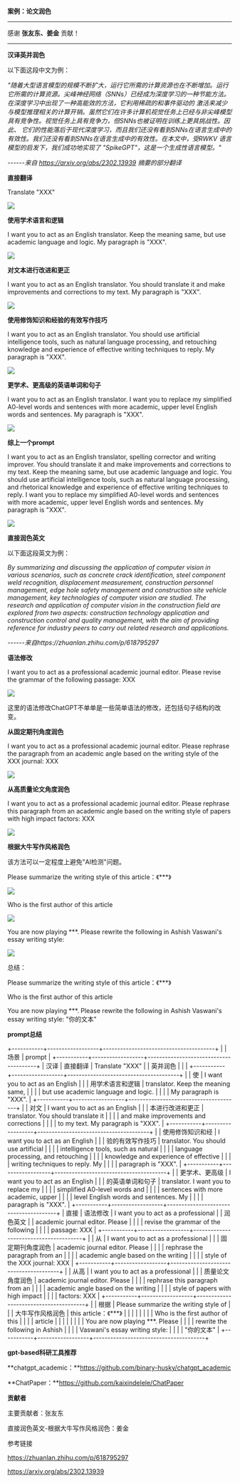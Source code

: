 **案例：论文润色**

  -----------------------------------------------------------------------
  感谢 **张友东、姜金** 贡献！

  -----------------------------------------------------------------------

**汉译英并润色**

以下面这段中文为例：

*"随着大型语言模型的规模不断扩大，运行它所需的计算资源也在不断增加。运行它所需的计算资源。尖峰神经网络（SNNs）已经成为深度学习的一种节能方法。在深度学习中出现了一种高能效的方法，它利用稀疏的和事件驱动的
激活来减少与模型推理相关的计算开销。虽然它们在许多计算机视觉任务上已经与非尖峰模型具有竞争性。视觉任务上具有竞争力，但SNNs也被证明在训练上更具挑战性。因此、
它们的性能落后于现代深度学习，而且我们还没有看到SNNs在语言生成中的有效性。我们还没有看到SNNs在语言生成中的有效性。在本文中，受RWKV
语言模型的启发下，我们成功地实现了
\"SpikeGPT\"，这是一个生成性语言模型。"*

*------来自 https://arxiv.org/abs/2302.13939 摘要的部分翻译*

**直接翻译**

Translate \"XXX\"

![](../img/folder5/media/image1.png)

**使用学术语言和逻辑**

I want you to act as an English translator. Keep the meaning same, but
use academic language and logic. My paragraph is \"XXX\".

![](../img/folder5/media/image2.png)

**对文本进行改进和更正**

I want you to act as an English translator. You should translate it and
make improvements and corrections to my text. My paragraph is \"XXX\".

![](../img/folder5/media/image3.png)

**使用修饰知识和经验的有效写作技巧**

I want you to act as an English translator. You should use artificial
intelligence tools, such as natural language processing, and retouching
knowledge and experience of effective writing techniques to reply. My
paragraph is \"XXX\".

![](../img/folder5/media/image4.png)

**更学术、更高级的英语单词和句子**

I want you to act as an English translator. I want you to replace my
simplified A0-level words and sentences with more academic, upper level
English words and sentences. My paragraph is \"XXX\".

![](../img/folder5/media/image5.png)

**综上一个prompt**

I want you to act as an English translator, spelling corrector and
writing improver. You should translate it and make improvements and
corrections to my text. Keep the meaning same, but use academic language
and logic. You should use artificial intelligence tools, such as natural
language processing, and rhetorical knowledge and experience of
effective writing techniques to reply. I want you to replace my
simplified A0-level words and sentences with more academic, upper level
English words and sentences. My paragraph is \"XXX\".

![](../img/folder5/media/image6.png)

**直接润色英文**

以下面这段英文为例：

*By summarizing and discussing the application of computer vision in
various scenarios, such as concrete crack identification, steel
component weld recognition, displacement measurement, construction
personnel management, edge hole safety management and construction site
vehicle management, key technologies of computer vision are studied. The
research and application of computer vision in the construction field
are explored from two aspects: construction technology application and
construction control and quality management, with the aim of providing
reference for industry peers to carry out related research and
applications.*

*------来自https://zhuanlan.zhihu.com/p/618795297*

**语法修改**

I want you to act as a professional academic journal editor. Please
revise the grammar of the following passage: XXX

![](../img/folder5/media/image7.png)

这里的语法修改ChatGPT不单单是一些简单语法的修改，还包括句子结构的改变。

**从固定期刊角度润色**

I want you to act as a professional academic journal editor. Please
rephrase the paragraph from an academic angle based on the writing style
of the XXX journal: XXX

![](../img/folder5/media/image8.png)

**从高质量论文角度润色**

I want you to act as a professional academic journal editor. Please
rephrase this paragraph from an academic angle based on the writing
style of papers with high impact factors: XXX

![](../img/folder5/media/image9.png)

**根据大牛写作风格润色**

该方法可以一定程度上避免"AI检测"问题。

Please summarize the writing style of this article：《\*\*\*》

![](../img/folder5/media/image10.png)

Who is the first author of this article

![](../img/folder5/media/image11.png)

You are now playing \*\*\*. Please rewrite the following in Ashish
Vaswani\'s essay writing style:

![](../img/folder5/media/image12.png)

总结：

Please summarize the writing style of this article：《\*\*\*》

Who is the first author of this article

You are now playing \*\*\*. Please rewrite the following in Ashish
Vaswani\'s essay writing style: "你的文本"

**prompt总结**

+-----------+------------------+---------------------------------------+
|           | 场景             | prompt                                |
+-----------+------------------+---------------------------------------+
| 汉译      | 直接翻译         | Translate \"XXX\"                     |
| 英并润色  |                  |                                       |
+-----------+------------------+---------------------------------------+
|           | 使               | I want you to act as an English       |
|           | 用学术语言和逻辑 | translator. Keep the meaning same,    |
|           |                  | but use academic language and logic.  |
|           |                  | My paragraph is \"XXX\".              |
+-----------+------------------+---------------------------------------+
|           | 对文             | I want you to act as an English       |
|           | 本进行改进和更正 | translator. You should translate it   |
|           |                  | and make improvements and corrections |
|           |                  | to my text. My paragraph is \"XXX\".  |
+-----------+------------------+---------------------------------------+
|           | 使用修饰知识和经 | I want you to act as an English       |
|           | 验的有效写作技巧 | translator. You should use artificial |
|           |                  | intelligence tools, such as natural   |
|           |                  | language processing, and retouching   |
|           |                  | knowledge and experience of effective |
|           |                  | writing techniques to reply. My       |
|           |                  | paragraph is \"XXX\".                 |
+-----------+------------------+---------------------------------------+
|           | 更学术、更高级   | I want you to act as an English       |
|           | 的英语单词和句子 | translator. I want you to replace my  |
|           |                  | simplified A0-level words and         |
|           |                  | sentences with more academic, upper   |
|           |                  | level English words and sentences. My |
|           |                  | paragraph is \"XXX\".                 |
+-----------+------------------+---------------------------------------+
| 直接      | 语法修改         | I want you to act as a professional   |
| 润色英文  |                  | academic journal editor. Please       |
|           |                  | revise the grammar of the following   |
|           |                  | passage: XXX                          |
+-----------+------------------+---------------------------------------+
|           | 从               | I want you to act as a professional   |
|           | 固定期刊角度润色 | academic journal editor. Please       |
|           |                  | rephrase the paragraph from an        |
|           |                  | academic angle based on the writing   |
|           |                  | style of the XXX journal: XXX         |
+-----------+------------------+---------------------------------------+
|           | 从高             | I want you to act as a professional   |
|           | 质量论文角度润色 | academic journal editor. Please       |
|           |                  | rephrase this paragraph from an       |
|           |                  | academic angle based on the writing   |
|           |                  | style of papers with high impact      |
|           |                  | factors: XXX                          |
+-----------+------------------+---------------------------------------+
|           | 根据             | Please summarize the writing style of |
|           | 大牛写作风格润色 | this article：《\*\*\*》              |
|           |                  |                                       |
|           |                  | Who is the first author of this       |
|           |                  | article                               |
|           |                  |                                       |
|           |                  | You are now playing \*\*\*. Please    |
|           |                  | rewrite the following in Ashish       |
|           |                  | Vaswani\'s essay writing style:       |
|           |                  | "你的文本"                            |
+-----------+------------------+---------------------------------------+

**gpt-based科研工具推荐**

**chatgpt_academic：**https://github.com/binary-husky/chatgpt_academic

**ChatPaper：**https://github.com/kaixindelele/ChatPaper

**贡献者**

主要贡献者：张友东

直接润色英文-根据大牛写作风格润色：姜金

参考链接

https://zhuanlan.zhihu.com/p/618795297

https://arxiv.org/abs/2302.13939
